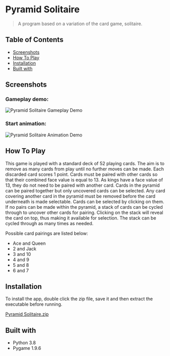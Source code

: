 # Pyramid Solitaire
> A program based on a variation of the card game, solitaire.

<!-- TABLE OF CONTENTS -->
## Table of Contents
* [Screenshots](#screenshots)
* [How To Play](#how-to-play)
* [Installation](#installation)
* [Built with](#built-with)


<!-- Screenshots -->
## Screenshots

### Gameplay demo:
![Pyramid Solitaire Gameplay Demo](https://user-images.githubusercontent.com/44094740/98440811-d6a14600-20f2-11eb-9559-9411dc4283c9.gif)

### Start animation:
![Pyramid Solitaire Animation Demo](https://user-images.githubusercontent.com/44094740/98865468-54eb4880-2463-11eb-8094-09e59862ab28.gif)


<!-- Usage -->
## How To Play
This game is played with a standard deck of 52 playing cards. The aim is to remove as many cards from play until no further moves can be made. Each discarded card scores 1 point. Cards must be paired with other cards so that their combined face value is equal to 13. As kings have a face value of 13, they do not need to be paired with another card. Cards in the pyramid can be paired together but only uncovered cards can be selected. Any card covering another card in the pyramid must be removed before the card underneath is made selectable. Cards can be selected by clicking on them. If no pairs can be made within the pyramid, a stack of cards can be cycled through to uncover other cards for pairing. Clicking on the stack will reveal the card on top, thus making it available for selection. The stack can be cycled through as many times as needed.

Possible card pairings are listed below:
* Ace and Queen
* 2 and Jack
* 3 and 10
* 4 and 9
* 5 and 8
* 6 and 7


<!-- How to install the program -->
## Installation
To install the app, double click the zip file, save it and then extract the executable before running.

[Pyramid Solitaire.zip](https://github.com/Jamnic98/pyramid-solitaire/files/5504995/Pyramid.Solitaire.zip)


<!-- Technologies used in development -->
## Built with
* Python 3.8
* Pygame 1.9.6
